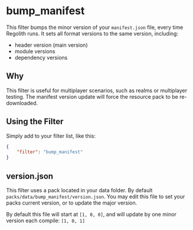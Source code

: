 # bump_manifest

This filter bumps the minor version of your `manifest.json` file, every time Regolith runs. It sets all format versions to the same version, including:
 - header version (main version)
 - module versions
 - dependency versions

## Why

This filter is useful for multiplayer scenarios, such as realms or multiplayer testing. The manifest version update will force the resource pack to be re-downloaded.

## Using the Filter

Simply add to your filter list, like this:

```json
{
    "filter": "bump_manifest"
}
```

## version.json

This filter uses a pack located in your data folder. By default `packs/data/bump_manifest/version.json`. You may edit this file to set your packs current version, or to update the major version. 

By default this file will start at `[1, 0, 0]`, and will update by one minor version each compile: `[1, 0, 1]`


